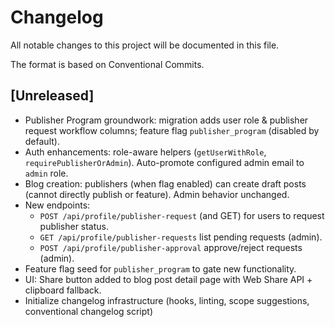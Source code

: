 # Changelog

All notable changes to this project will be documented in this file.

The format is based on Conventional Commits.

## [Unreleased]
- Publisher Program groundwork: migration adds user role & publisher request workflow columns; feature flag `publisher_program` (disabled by default).
- Auth enhancements: role-aware helpers (`getUserWithRole`, `requirePublisherOrAdmin`). Auto-promote configured admin email to `admin` role.
- Blog creation: publishers (when flag enabled) can create draft posts (cannot directly publish or feature). Admin behavior unchanged.
- New endpoints:
	- `POST /api/profile/publisher-request` (and GET) for users to request publisher status.
	- `GET /api/profile/publisher-requests` list pending requests (admin).
	- `POST /api/profile/publisher-approval` approve/reject requests (admin).
- Feature flag seed for `publisher_program` to gate new functionality.
- UI: Share button added to blog post detail page with Web Share API + clipboard fallback.
- Initialize changelog infrastructure (hooks, linting, scope suggestions, conventional changelog script)
